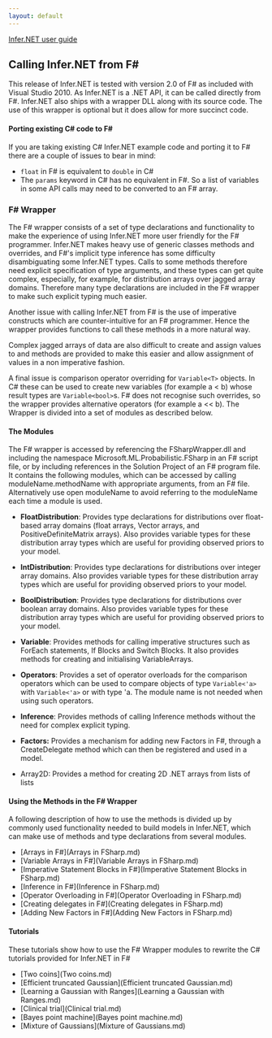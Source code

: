 ```yaml
---
layout: default 
--- 
```

[Infer.NET user guide](index.md)

## Calling Infer.NET from F\#

This release of Infer.NET is tested with version 2.0 of F# as included with Visual Studio 2010. As Infer.NET is a .NET API, it can be called directly from F#. Infer.NET also ships with a wrapper DLL along with its source code. The use of this wrapper is optional but it does allow for more succinct code.

#### Porting existing C# code to F\#

If you are taking existing C# Infer.NET example code and porting it to F# there are a couple of issues to bear in mind:

*   `float` in F# is equivalent to `double` in C#
*   The `params` keyword in C# has no equivalent in F#. So a list of variables in some API calls may need to be converted to an F# array.

### F# Wrapper

The F# wrapper consists of a set of type declarations and functionality to make the experience of using Infer.NET more user friendly for the F# programmer. Infer.NET makes heavy use of generic classes methods and overrides, and F#'s implicit type inference has some difficulty disambiguating some Infer.NET types. Calls to some methods therefore need explicit specification of type arguments, and these types can get quite complex, especially, for example, for distribution arrays over jagged array domains. Therefore many type declarations are included in the F# wrapper to make such explicit typing much easier.

Another issue with calling Infer.NET from F# is the use of imperative constructs which are counter-intuitive for an F# programmer. Hence the wrapper provides functions to call these methods in a more natural way.

Complex jagged arrays of data are also difficult to create and assign values to and methods are provided to make this easier and allow assignment of values in a non imperative fashion.

A final issue is comparison operator overriding for `Variable<T>` objects. In C# these can be used to create new variables (for example a < b) whose result types are `Variable<bool>`s. F# does not recognise such overrides, so the wrapper provides alternative operators (for example a << b). The Wrapper is divided into a set of modules as described below.

#### The Modules

The F# wrapper is accessed by referencing the FSharpWrapper.dll and including the namespace Microsoft.ML.Probabilistic.FSharp in an F# script file, or by including references in the Solution Project of an F# program file. It contains the following modules, which can be accessed by calling moduleName.methodName with appropriate arguments, from an F# file. Alternatively use open moduleName to avoid referring to the moduleName each time a module is used.  

*   **FloatDistribution**: Provides type declarations for distributions over float-based array domains (float arrays, Vector arrays, and PositiveDefiniteMatrix arrays). Also provides variable types for these distribution array types which are useful for providing observed priors to your model.

*   **IntDistribution**: Provides type declarations for distributions over integer array domains. Also provides variable types for these distribution array types which are useful for providing observed priors to your model.
*   **BoolDistribution**: Provides type declarations for distributions over boolean array domains. Also provides variable types for these distribution array types which are useful for providing observed priors to your model.
*   **Variable**: Provides methods for calling imperative structures such as ForEach statements, If Blocks and Switch Blocks. It also provides methods for creating and initialising VariableArrays.
*   **Operators**:  Provides a set of operator overloads for the comparison operators which can be used to compare objects of type `Variable<'a> ` with `Variable<'a>` or with type 'a. The module name is not needed when using such operators.
*   **Inference**: Provides methods of calling Inference methods without the need for complex explicit typing.
*   **Factors:** Provides a mechanism for adding new Factors in F#, through a CreateDelegate method which can then be registered and used in a model.
*   Array2D: Provides a method for creating 2D .NET arrays from lists of lists

#### Using the Methods in the F# Wrapper

A following description of how to use the methods is divided up by commonly used functionality needed to build models in Infer.NET, which can make use of methods and type declarations from several modules.

*   [Arrays in F#](Arrays in FSharp.md)
*   [Variable Arrays in F#](Variable Arrays in FSharp.md)
*   [Imperative Statement Blocks in F#](Imperative Statement Blocks in FSharp.md)
*   [Inference in F#](Inference in FSharp.md)
*   [Operator Overloading in F#](Operator Overloading in FSharp.md)
*   [Creating delegates in F#](Creating delegates in FSharp.md)
*   [Adding New Factors in F#](Adding New Factors in FSharp.md)

#### Tutorials

These tutorials show how to use the F# Wrapper modules to rewrite the C# tutorials provided for Infer.NET in F#

*   [Two coins](Two coins.md)
*   [Efficient truncated Gaussian](Efficient truncated Gaussian.md)
*   [Learning a Gaussian with Ranges](Learning a Gaussian with Ranges.md)
*   [Clinical trial](Clinical trial.md)
*   [Bayes point machine](Bayes point machine.md)
*   [Mixture of Gaussians](Mixture of Gaussians.md)
